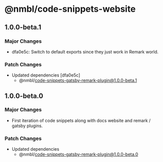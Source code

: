 # @nmbl/code-snippets-website

## 1.0.0-beta.1

### Major Changes

- dfa0e5c: Switch to default exports since they just work in Remark world.

### Patch Changes

- Updated dependencies [dfa0e5c]
  - @nmbl/code-snippets-gatsby-remark-plugin@1.0.0-beta.1

## 1.0.0-beta.0

### Major Changes

- First iteration of code snippets along with docs website and remark / gatsby plugins.

### Patch Changes

- Updated dependencies
  - @nmbl/code-snippets-gatsby-remark-plugin@1.0.0-beta.0
